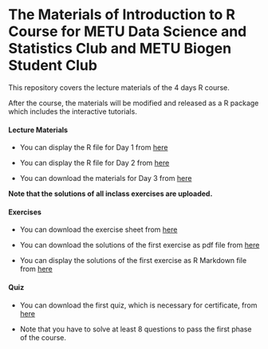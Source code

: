 # The Materials of Introduction to R Course for METU Data Science and Statistics Club and METU Biogen Student Club 

This repository covers the lecture materials of the 4 days R course. 

After the course, the materials will be modified and released as a R package which includes the interactive tutorials. 

#### Lecture Materials 

+ You can display the R file for Day 1 from [here](https://github.com/ozancanozdemir/Introduction_to_R_MetuStatClub/blob/main/Day%201/Day1.R)

+ You can display the R file for Day 2 from [here](https://github.com/ozancanozdemir/Introduction_to_R_MetuStatClub/blob/main/Day%202/Day2.R)

+ You can download the materials for Day 3 from [here](https://users.metu.edu.tr/ozancan/Day%203.zip) 

**Note that the solutions of all inclass exercises are uploaded.**

#### Exercises 

+ You can download the exercise sheet from [here](https://github.com/ozancanozdemir/Introduction_to_R_MetuStatClub/raw/main/Day%201/Exercises1.pdf)

+ You can download the solutions of the first exercise as pdf file from [here](https://github.com/ozancanozdemir/Introduction_to_R_MetuStatClub/blob/main/Exercise1SolutionKey.pdf)

+ You can display the solutions of the first exercise as R Markdown file from [here](https://github.com/ozancanozdemir/Introduction_to_R_MetuStatClub/blob/main/Exercise1SolutionKey.Rmd)

#### Quiz

+ You can download the first quiz, which is necessary for certificate, from [here](https://github.com/ozancanozdemir/Introduction_to_R_MetuStatClub/raw/main/Day%202/Quiz1.pdf)

+ Note that you have to solve at least 8 questions to pass the first phase of the course. 


